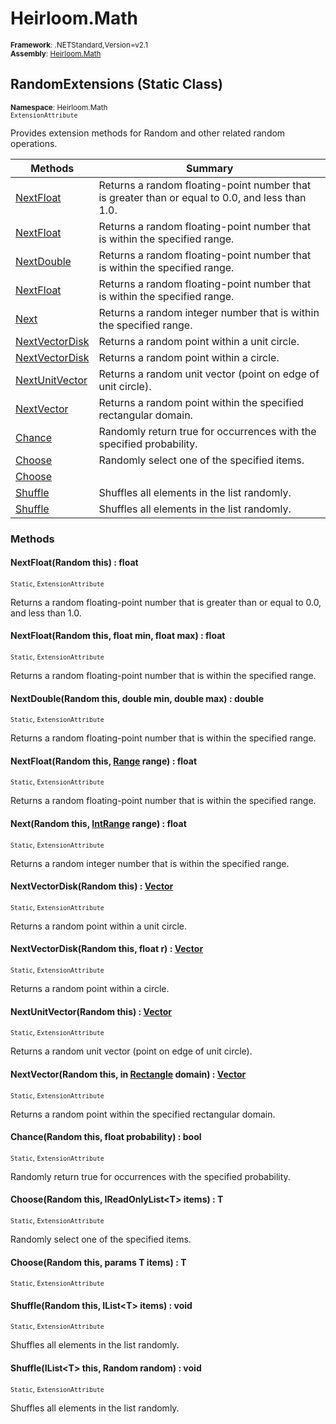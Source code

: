 # Heirloom.Math

<small>**Framework**: .NETStandard,Version=v2.1</small>  
<small>**Assembly**: [Heirloom.Math](../Heirloom.Math/Heirloom.Math.md)</small>  

## RandomExtensions (Static Class)
<small>**Namespace**: Heirloom.Math</small>  
<small>`ExtensionAttribute`</small>

Provides extension methods for Random and other related random operations.

| Methods                        | Summary                                                                                         |
|--------------------------------|-------------------------------------------------------------------------------------------------|
| [NextFloat](#NEXDC2B233D)      | Returns a random floating-point number that is greater than or equal to 0.0, and less than 1.0. |
| [NextFloat](#NEXDA61B1EF)      | Returns a random floating-point number that is within the specified range.                      |
| [NextDouble](#NEXEFCA8567)     | Returns a random floating-point number that is within the specified range.                      |
| [NextFloat](#NEX34949485)      | Returns a random floating-point number that is within the specified range.                      |
| [Next](#NEXFDB7F181)           | Returns a random integer number that is within the specified range.                             |
| [NextVectorDisk](#NEX211E62B0) | Returns a random point within a unit circle.                                                    |
| [NextVectorDisk](#NEX63ECDA00) | Returns a random point within a circle.                                                         |
| [NextUnitVector](#NEXCF7602C1) | Returns a random unit vector (point on edge of unit circle).                                    |
| [NextVector](#NEX9D3451B7)     | Returns a random point within the specified rectangular domain.                                 |
| [Chance](#CHA4F5BB1DF)         | Randomly return true for occurrences with the specified probability.                            |
| [Choose<T>](#CHO35D979BA)      | Randomly select one of the specified items.                                                     |
| [Choose<T>](#CHOAA1704A7)      |                                                                                                 |
| [Shuffle<T>](#SHU79DAFD52)     | Shuffles all elements in the list randomly.                                                     |
| [Shuffle<T>](#SHU28E3FA21)     | Shuffles all elements in the list randomly.                                                     |

### Methods

#### <a name="NEXDC2B233D"></a>NextFloat(Random this) : float
<small>`Static`, `ExtensionAttribute`</small>

Returns a random floating-point number that is greater than or equal to 0.0, and less than 1.0.


#### <a name="NEXDA61B1EF"></a>NextFloat(Random this, float min, float max) : float
<small>`Static`, `ExtensionAttribute`</small>

Returns a random floating-point number that is within the specified range.


#### <a name="NEXEFCA8567"></a>NextDouble(Random this, double min, double max) : double
<small>`Static`, `ExtensionAttribute`</small>

Returns a random floating-point number that is within the specified range.


#### <a name="NEX34949485"></a>NextFloat(Random this, [Range](Heirloom.Math.Range.md) range) : float
<small>`Static`, `ExtensionAttribute`</small>

Returns a random floating-point number that is within the specified range.


#### <a name="NEXFDB7F181"></a>Next(Random this, [IntRange](Heirloom.Math.IntRange.md) range) : float
<small>`Static`, `ExtensionAttribute`</small>

Returns a random integer number that is within the specified range.


#### <a name="NEX211E62B0"></a>NextVectorDisk(Random this) : [Vector](Heirloom.Math.Vector.md)
<small>`Static`, `ExtensionAttribute`</small>

Returns a random point within a unit circle.


#### <a name="NEX63ECDA00"></a>NextVectorDisk(Random this, float r) : [Vector](Heirloom.Math.Vector.md)
<small>`Static`, `ExtensionAttribute`</small>

Returns a random point within a circle.


#### <a name="NEXCF7602C1"></a>NextUnitVector(Random this) : [Vector](Heirloom.Math.Vector.md)
<small>`Static`, `ExtensionAttribute`</small>

Returns a random unit vector (point on edge of unit circle).


#### <a name="NEX9D3451B7"></a>NextVector(Random this, in [Rectangle](Heirloom.Math.Rectangle.md) domain) : [Vector](Heirloom.Math.Vector.md)
<small>`Static`, `ExtensionAttribute`</small>

Returns a random point within the specified rectangular domain.


#### <a name="CHA4F5BB1DF"></a>Chance(Random this, float probability) : bool
<small>`Static`, `ExtensionAttribute`</small>

Randomly return true for occurrences with the specified probability.


#### <a name="CHO35D979BA"></a>Choose<T>(Random this, IReadOnlyList\<T> items) : T
<small>`Static`, `ExtensionAttribute`</small>

Randomly select one of the specified items.


#### <a name="CHOAA1704A7"></a>Choose<T>(Random this, params T items) : T
<small>`Static`, `ExtensionAttribute`</small>


#### <a name="SHU79DAFD52"></a>Shuffle<T>(Random this, IList\<T> items) : void
<small>`Static`, `ExtensionAttribute`</small>

Shuffles all elements in the list randomly.


#### <a name="SHU28E3FA21"></a>Shuffle<T>(IList\<T> this, Random random) : void
<small>`Static`, `ExtensionAttribute`</small>

Shuffles all elements in the list randomly.


